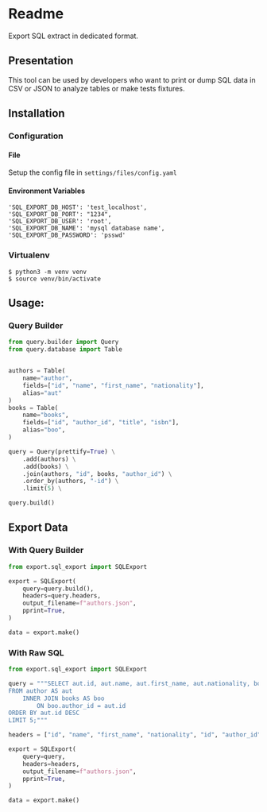 # Readme

Export SQL extract in dedicated format.

## Presentation

This tool can be used by developers who want to print or dump SQL data in CSV or JSON to analyze tables or make tests 
fixtures.

## Installation

### Configuration

#### File

Setup the config file in `settings/files/config.yaml`

#### Environment Variables

    'SQL_EXPORT_DB_HOST': 'test_localhost',
    'SQL_EXPORT_DB_PORT': "1234",
    'SQL_EXPORT_DB_USER': 'root',
    'SQL_EXPORT_DB_NAME': 'mysql database name',
    'SQL_EXPORT_DB_PASSWORD': 'psswd'
    
### Virtualenv

    $ python3 -m venv venv
    $ source venv/bin/activate

## Usage:

### Query Builder

```python
from query.builder import Query
from query.database import Table


authors = Table(
    name="author",
    fields=["id", "name", "first_name", "nationality"],
    alias="aut"
)
books = Table(
    name="books",
    fields=["id", "author_id", "title", "isbn"],
    alias="boo",
)

query = Query(prettify=True) \
    .add(authors) \
    .add(books) \
    .join(authors, "id", books, "author_id") \
    .order_by(authors, "-id") \
    .limit(5) \

query.build()
```
## Export Data

### With Query Builder

```python
from export.sql_export import SQLExport

export = SQLExport(
    query=query.build(),
    headers=query.headers,
    output_filename=f"authors.json",
    pprint=True,
)

data = export.make()
```

### With Raw SQL

```python
from export.sql_export import SQLExport

query = """SELECT aut.id, aut.name, aut.first_name, aut.nationality, boo.id, boo.author_id, boo.title, boo.isbn 
FROM author AS aut 
    INNER JOIN books AS boo 
        ON boo.author_id = aut.id 
ORDER BY aut.id DESC 
LIMIT 5;"""

headers = ["id", "name", "first_name", "nationality", "id", "author_id", "title", "isbn"]

export = SQLExport(
    query=query,
    headers=headers,
    output_filename=f"authors.json",
    pprint=True,
)

data = export.make()
```
